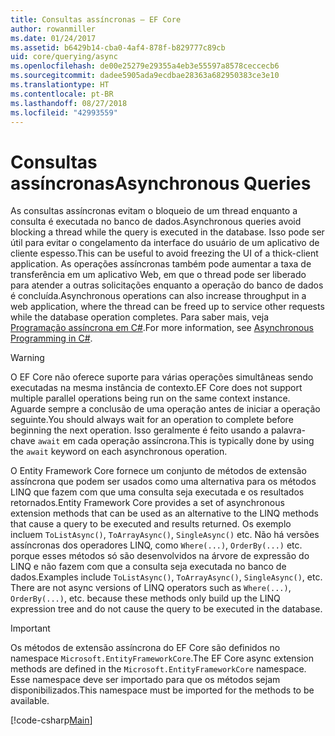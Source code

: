 ```yaml
---
title: Consultas assíncronas – EF Core
author: rowanmiller
ms.date: 01/24/2017
ms.assetid: b6429b14-cba0-4af4-878f-b829777c89cb
uid: core/querying/async
ms.openlocfilehash: de00e25279e29355a4eb3e55597a8578ceccecb6
ms.sourcegitcommit: dadee5905ada9ecdbae28363a682950383ce3e10
ms.translationtype: HT
ms.contentlocale: pt-BR
ms.lasthandoff: 08/27/2018
ms.locfileid: "42993559"
---
```

# <a name="asynchronous-queries"></a><span data-ttu-id="bd295-102">Consultas assíncronas</span><span class="sxs-lookup"><span data-stu-id="bd295-102">Asynchronous Queries</span></span>

<span data-ttu-id="bd295-103">As consultas assíncronas evitam o bloqueio de um thread enquanto a consulta é executada no banco de dados.</span><span class="sxs-lookup"><span data-stu-id="bd295-103">Asynchronous queries avoid blocking a thread while the query is executed in the database.</span></span> <span data-ttu-id="bd295-104">Isso pode ser útil para evitar o congelamento da interface do usuário de um aplicativo de cliente espesso.</span><span class="sxs-lookup"><span data-stu-id="bd295-104">This can be useful to avoid freezing the UI of a thick-client application.</span></span> <span data-ttu-id="bd295-105">As operações assíncronas também pode aumentar a taxa de transferência em um aplicativo Web, em que o thread pode ser liberado para atender a outras solicitações enquanto a operação do banco de dados é concluída.</span><span class="sxs-lookup"><span data-stu-id="bd295-105">Asynchronous operations can also increase throughput in a web application, where the thread can be freed up to service other requests while the database operation completes.</span></span> <span data-ttu-id="bd295-106">Para saber mais, veja [Programação assíncrona em C#](https://docs.microsoft.com/dotnet/csharp/async).</span><span class="sxs-lookup"><span data-stu-id="bd295-106">For more information, see [Asynchronous Programming in C#](https://docs.microsoft.com/dotnet/csharp/async).</span></span>

> [!WARNING]  
> <span data-ttu-id="bd295-107">O EF Core não oferece suporte para várias operações simultâneas sendo executadas na mesma instância de contexto.</span><span class="sxs-lookup"><span data-stu-id="bd295-107">EF Core does not support multiple parallel operations being run on the same context instance.</span></span> <span data-ttu-id="bd295-108">Aguarde sempre a conclusão de uma operação antes de iniciar a operação seguinte.</span><span class="sxs-lookup"><span data-stu-id="bd295-108">You should always wait for an operation to complete before beginning the next operation.</span></span> <span data-ttu-id="bd295-109">Isso geralmente é feito usando a palavra-chave `await` em cada operação assíncrona.</span><span class="sxs-lookup"><span data-stu-id="bd295-109">This is typically done by using the `await` keyword on each asynchronous operation.</span></span>

<span data-ttu-id="bd295-110">O Entity Framework Core fornece um conjunto de métodos de extensão assíncrona que podem ser usados como uma alternativa para os métodos LINQ que fazem com que uma consulta seja executada e os resultados retornados.</span><span class="sxs-lookup"><span data-stu-id="bd295-110">Entity Framework Core provides a set of asynchronous extension methods that can be used as an alternative to the LINQ methods that cause a query to be executed and results returned.</span></span> <span data-ttu-id="bd295-111">Os exemplo incluem `ToListAsync()`, `ToArrayAsync()`, `SingleAsync()` etc. Não há versões assíncronas dos operadores LINQ, como `Where(...)`, `OrderBy(...)` etc. porque esses métodos só são desenvolvidos na árvore de expressão do LINQ e não fazem com que a consulta seja executada no banco de dados.</span><span class="sxs-lookup"><span data-stu-id="bd295-111">Examples include `ToListAsync()`, `ToArrayAsync()`, `SingleAsync()`, etc. There are not async versions of LINQ operators such as `Where(...)`, `OrderBy(...)`, etc. because these methods only build up the LINQ expression tree and do not cause the query to be executed in the database.</span></span>

> [!IMPORTANT]  
> <span data-ttu-id="bd295-112">Os métodos de extensão assíncrona do EF Core são definidos no namespace `Microsoft.EntityFrameworkCore`.</span><span class="sxs-lookup"><span data-stu-id="bd295-112">The EF Core async extension methods are defined in the `Microsoft.EntityFrameworkCore` namespace.</span></span> <span data-ttu-id="bd295-113">Esse namespace deve ser importado para que os métodos sejam disponibilizados.</span><span class="sxs-lookup"><span data-stu-id="bd295-113">This namespace must be imported for the methods to be available.</span></span>

[!code-csharp[Main](../../../samples/core/Querying/Querying/Async/Sample.cs#Sample)]
